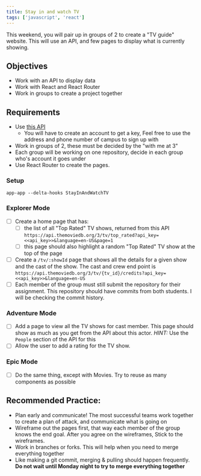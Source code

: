 ```yaml
---
title: Stay in and watch TV
tags: ['javascript', 'react']
---
```


This weekend, you will pair up in groups of 2 to create a "TV guide" website.
This will use an API, and few pages to display what is currently showing.

## Objectives

- Work with an API to display data
- Work with React and React Router
- Work in groups to create a project together

## Requirements

- Use
  [this API](https://developers.themoviedb.org/3/getting-started/introduction)
  - You will have to create an account to get a key, Feel free to use the
    address and phone number of campus to sign up with
- Work in groups of 2, these must be decided by the "with me at 3"
- Each group will be working on one repository, decide in each group who's
  account it goes under
- Use React Router to create the pages.

### Setup

```shell
app-app --delta-hooks StayInAndWatchTV
```

### Explorer Mode

- [ ] Create a home page that has:
  - [ ] the list of all "Top Rated" TV shows, returned from this API
        `https://api.themoviedb.org/3/tv/top_rated?api_key=<<api_key>>&language=en-US&page=1`
  - [ ] this page should also highlight a random "Top Rated" TV show at the top
        of the page
- [ ] Create a `/tv/:showId` page that shows all the details for a given show
      and the cast of the show. The cast and crew end point is
      `https://api.themoviedb.org/3/tv/{tv_id}/credits?api_key=<<api_key>>&language=en-US`
- [ ] Each member of the group must still submit the repository for their
      assignment. This repository should have commits from both students. I will
      be checking the commit history.

### Adventure Mode

- [ ] Add a page to view all the TV shows for cast member. This page should show
      as much as you get from the API about this actor. _HINT:_ Use the `People`
      section of the API for this
- [ ] Allow the user to add a rating for the TV show.

### Epic Mode

- [ ] Do the same thing, except with Movies. Try to reuse as many components as
      possible

## Recommended Practice:

- Plan early and communicate! The most successful teams work together to create
  a plan of attack, and communicate what is going on
- Wireframe out the pages first, that way each member of the group knows the end
  goal. After you agree on the wireframes, Stick to the wireframes.
- Work in branches or forks. This will help when you need to merge everything
  together
- Like making a git commit, merging & pulling should happen frequently. **Do not
  wait until Monday night to try to merge everything together**
